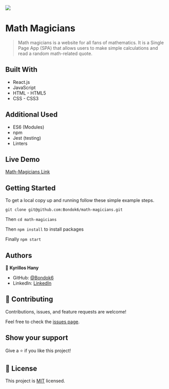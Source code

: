 ![](https://img.shields.io/badge/Microverse-blueviolet)

# Math Magicians

> Math magicians is a website for all fans of mathematics. It is a Single Page App (SPA) that allows users to make simple calculations and read a random math-related quote.

## Built With

- React.js
- JavaScript
- HTML - HTML5
- CSS - CSS3

## Additional Used

- ES6 (Modules)
- npm
- Jest (testing)
- Linters

## Live Demo

[Math-Magicians Link](https://bondok6.github.io/math-magicians/)

## Getting Started

To get a local copy up and running follow these simple example steps.

`git clone git@github.com:Bondok6/math-magicians.git`

Then `cd math-magicians`

Then `npm install` to install packages

Finally `npm start`

## Authors

👤 **Kyrillos Hany**

- GitHub: [@Bondok6](https://github.com/Bondok6)
- LinkedIn: [LinkedIn](https://linkedin.com/in/linkedinhandle)

## 🤝 Contributing

Contributions, issues, and feature requests are welcome!

Feel free to check the [issues page](../../issues/).

## Show your support

Give a ⭐️ if you like this project!

## 📝 License

This project is [MIT](./MIT.md) licensed.
